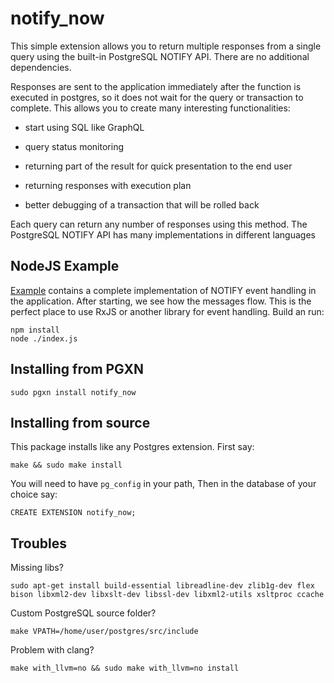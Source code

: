 # notify_now

This simple extension allows you to return multiple responses from a single query using the built-in PostgreSQL NOTIFY API.
There are no additional dependencies.

Responses are sent to the application immediately after the function is executed in postgres, so it does not wait for the query or transaction to complete. This allows you to create many interesting functionalities:

- start using SQL like GraphQL

- query status monitoring

- returning part of the result for quick presentation to the end user

- returning responses with execution plan

- better debugging of a transaction that will be rolled back

Each query can return any number of responses using this method.
The PostgreSQL NOTIFY API has many implementations in different languages


NodeJS Example
----------
[Example](https://github.com/ArturFormella/notify_now/tree/main/example_node_app) contains a complete implementation of NOTIFY event handling in the application. After starting, we see how the messages flow.
This is the perfect place to use RxJS or another library for event handling.
Build an run:

    npm install
    node ./index.js

Installing from PGXN
----------

    sudo pgxn install notify_now


Installing from source
----------

This package installs like any Postgres extension. First say:

    make && sudo make install

You will need to have `pg_config` in your path,
Then in the database of your choice say:

    CREATE EXTENSION notify_now;
 
Troubles
----------

Missing libs?

    sudo apt-get install build-essential libreadline-dev zlib1g-dev flex bison libxml2-dev libxslt-dev libssl-dev libxml2-utils xsltproc ccache

Custom PostgreSQL source folder?

    make VPATH=/home/user/postgres/src/include

Problem with clang?

    make with_llvm=no && sudo make with_llvm=no install

